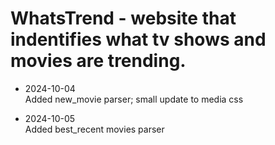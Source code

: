 

# WhatsTrend - website that indentifies what tv shows and movies are trending.


- 2024-10-04 \
Added new_movie parser; small update to media css

- 2024-10-05 \
Added best_recent movies parser